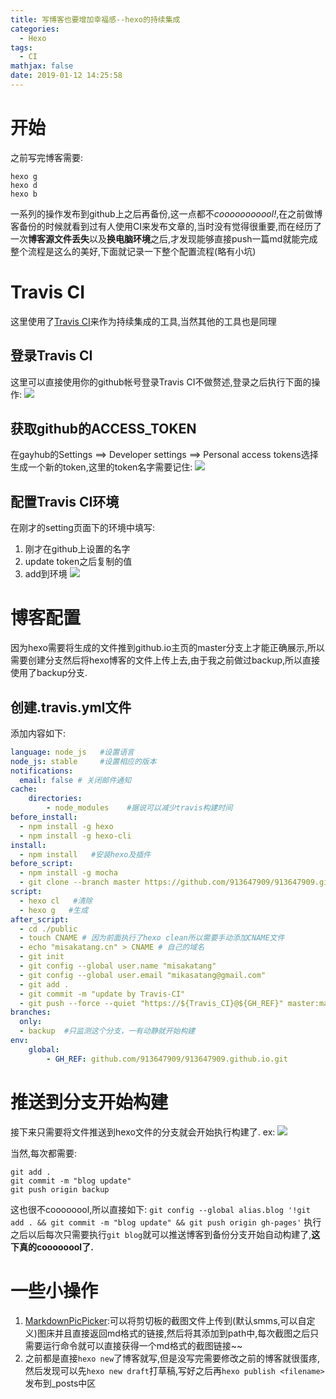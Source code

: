 ```yaml
---
title: 写博客也要增加幸福感--hexo的持续集成
categories:
  - Hexo
tags:
  - CI
mathjax: false
date: 2019-01-12 14:25:58
---
```


# 开始
之前写完博客需要:
```
hexo g
hexo d
hexo b
```
一系列的操作发布到github上之后再备份,这一点都不*cooooooooool!*,在之前做博客备份的时候就看到过有人使用CI来发布文章的,当时没有觉得很重要,而在经历了一次**博客源文件丢失**以及**换电脑环境**之后,才发现能够直接push一篇md就能完成整个流程是这么的美好,下面就记录一下整个配置流程(略有小坑)

# Travis CI
这里使用了[Travis CI](https://travis-ci.org/)来作为持续集成的工具,当然其他的工具也是同理
## 登录Travis CI
这里可以直接使用你的github帐号登录Travis CI不做赘述,登录之后执行下面的操作:
![](https://i.loli.net/2019/01/12/5c398a979e286.png) 

## 获取github的ACCESS_TOKEN
在gayhub的Settings ==> Developer settings ==> Personal access tokens选择生成一个新的token,这里的token名字需要记住:
![](https://i.loli.net/2019/01/12/5c398b30e0e36.png) 

## 配置Travis CI环境
在刚才的setting页面下的环境中填写:
1. 刚才在github上设置的名字
2. update token之后复制的值
3. add到环境
![](https://i.loli.net/2019/01/12/5c398b61b26d7.png) 

# 博客配置
因为hexo需要将生成的文件推到github.io主页的master分支上才能正确展示,所以需要创建分支然后将hexo博客的文件上传上去,由于我之前做过backup,所以直接使用了backup分支.
## 创建.travis.yml文件
添加内容如下:
```yml
language: node_js   #设置语言
node_js: stable     #设置相应的版本
notifications:
  email: false # 关闭邮件通知
cache:
    directories:
        - node_modules    #据说可以减少travis构建时间
before_install:
  - npm install -g hexo
  - npm install -g hexo-cli
install:
  - npm install   #安装hexo及插件
before_script:
  - npm install -g mocha
  - git clone --branch master https://github.com/913647909/913647909.github.io.git public
script:
  - hexo cl   #清除
  - hexo g   #生成
after_script:
  - cd ./public
  - touch CNAME # 因为前面执行了hexo clean所以需要手动添加CNAME文件
  - echo "misakatang.cn" > CNAME # 自己的域名
  - git init
  - git config --global user.name "misakatang"
  - git config --global user.email "mikasatang@gmail.com"
  - git add .
  - git commit -m "update by Travis-CI"
  - git push --force --quiet "https://${Travis_CI}@${GH_REF}" master:master # 注意!!!! 这里的${Travis_CI}就是之前在Travis CI设置的环境变量,名称一定要一致
branches:
  only:
  - backup  #只监测这个分支，一有动静就开始构建
env:
    global:
        - GH_REF: github.com/913647909/913647909.github.io.git
```

# 推送到分支开始构建
接下来只需要将文件推送到hexo文件的分支就会开始执行构建了. ex:
![](https://i.loli.net/2019/01/12/5c398ce5b4360.png) 

当然,每次都需要:
```
git add .
git commit -m "blog update"
git push origin backup
```
这也很不coooooool,所以直接如下:
`git config --global alias.blog '!git add . && git commit -m "blog update" && git push origin gh-pages'`
执行之后以后每次只需要执行`git blog`就可以推送博客到备份分支开始自动构建了,**这下真的coooooool了.**

# 一些小操作
1. [MarkdownPicPicker](https://github.com/kingname/MarkdownPicPicker):可以将剪切板的截图文件上传到(默认smms,可以自定义)图床并且直接返回md格式的链接,然后将其添加到path中,每次截图之后只需要运行命令就可以直接获得一个md格式的截图链接~~
2. 之前都是直接`hexo new`了博客就写,但是没写完需要修改之前的博客就很蛋疼,然后发现可以先`hexo new draft`打草稿,写好之后再`hexo publish <filename>`发布到_posts中区